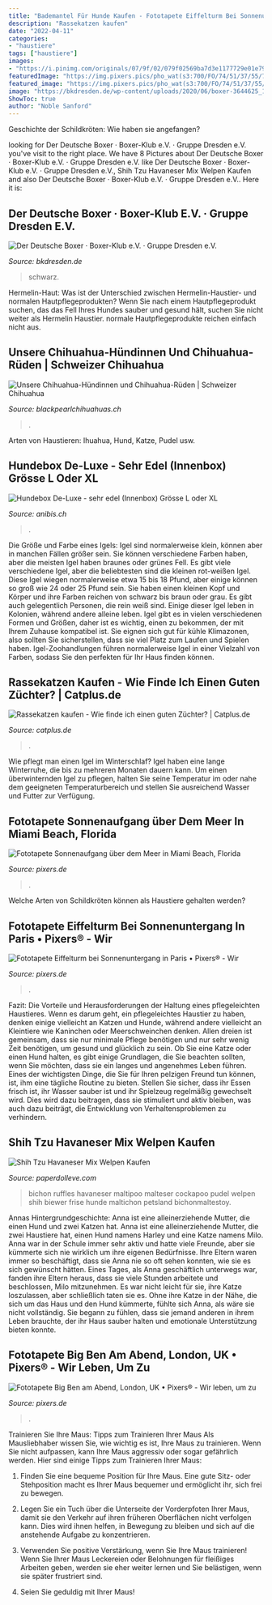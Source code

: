 ```yaml
---
title: "Bademantel Für Hunde Kaufen - Fototapete Eiffelturm Bei Sonnenuntergang In Paris • Pixers®"
description: "Rassekatzen kaufen"
date: "2022-04-11"
categories:
- "haustiere"
tags: ["haustiere"]
images:
- "https://i.pinimg.com/originals/07/9f/02/079f02569ba7d3e1177729e01e79b4bd.jpg"
featuredImage: "https://img.pixers.pics/pho_wat(s3:700/FO/74/51/37/55/700_FO74513755_c8baa03eabd857bc36612841f94f1e64.jpg,700,420,cms:2018/10/5bd1b6b8d04b8_220x50-watermark.png,over,480,370,jpg)/fototapeten-sonnenaufgang-uber-dem-meer-in-miami-beach-florida.jpg.jpg"
featured_image: "https://img.pixers.pics/pho_wat(s3:700/FO/74/51/37/55/700_FO74513755_c8baa03eabd857bc36612841f94f1e64.jpg,700,420,cms:2018/10/5bd1b6b8d04b8_220x50-watermark.png,over,480,370,jpg)/fototapeten-sonnenaufgang-uber-dem-meer-in-miami-beach-florida.jpg.jpg"
image: "https://bkdresden.de/wp-content/uploads/2020/06/boxer-3644625_1920-1536x1021.jpg"
ShowToc: true
author: "Noble Sanford"
---
```



Geschichte der Schildkröten: Wie haben sie angefangen?

	

		
looking for Der Deutsche Boxer · Boxer-Klub e.V. · Gruppe Dresden e.V. you've visit to the right place. We have 8 Pictures about Der Deutsche Boxer · Boxer-Klub e.V. · Gruppe Dresden e.V. like Der Deutsche Boxer · Boxer-Klub e.V. · Gruppe Dresden e.V., Shih Tzu Havaneser Mix Welpen Kaufen and also Der Deutsche Boxer · Boxer-Klub e.V. · Gruppe Dresden e.V.. Here it is:
		
    
## Der Deutsche Boxer · Boxer-Klub E.V. · Gruppe Dresden E.V.

<img loading=lazy src="https://bkdresden.de/wp-content/uploads/2020/06/boxer-3644625_1920-1536x1021.jpg" onerror="this.onerror=null;this.src='https://tse3.mm.bing.net/th?id=OIP.oB1HA94IjRbX9JA9U38s7QHaE7&amp;pid=15.1';" alt="Der Deutsche Boxer · Boxer-Klub e.V. · Gruppe Dresden e.V.">

_Source: bkdresden.de_

>schwarz. 

	

Hermelin-Haut: Was ist der Unterschied zwischen Hermelin-Haustier- und normalen Hautpflegeprodukten?
Wenn Sie nach einem Hautpflegeprodukt suchen, das das Fell Ihres Hundes sauber und gesund hält, suchen Sie nicht weiter als Hermelin Haustier. normale Hautpflegeprodukte reichen einfach nicht aus.

    
## Unsere Chihuahua-Hündinnen Und Chihuahua-Rüden | Schweizer Chihuahua

<img loading=lazy src="https://www.blackpearlchihuahuas.ch/media/1258/marusha_seitlich-liegend.jpg?width=4000&amp;format=jpg&amp;mode=max" onerror="this.onerror=null;this.src='https://tse2.mm.bing.net/th?id=OIP.mKgJxIl7ux7aAKuHcgR8DwHaE8&amp;pid=15.1';" alt="Unsere Chihuahua-Hündinnen und Chihuahua-Rüden | Schweizer Chihuahua">

_Source: blackpearlchihuahuas.ch_

>. 

	

Arten von Haustieren: Ihuahua, Hund, Katze, Pudel usw.

    
## Hundebox De-Luxe - Sehr Edel (Innenbox) Grösse L Oder XL

<img loading=lazy src="https://can01.anibis.ch/Box---Transportbox-Hundebox-De-Luxe---sehr-edel-(Innenbox)-Grosse-L-o/?1024x768/3/60/anibis/058/631/017/W64jr9KydUea1oCWg4DbmA_1.jpg" onerror="this.onerror=null;this.src='https://tse4.mm.bing.net/th?id=OIP.RKBww6KRQFY_m1zgyFLMdgHaFD&amp;pid=15.1';" alt="Hundebox De-Luxe - sehr edel (Innenbox) Grösse L oder XL">

_Source: anibis.ch_

>. 

	

Die Größe und Farbe eines Igels: Igel sind normalerweise klein, können aber in manchen Fällen größer sein. Sie können verschiedene Farben haben, aber die meisten Igel haben braunes oder grünes Fell.
Es gibt viele verschiedene Igel, aber die beliebtesten sind die kleinen rot-weißen Igel. Diese Igel wiegen normalerweise etwa 15 bis 18 Pfund, aber einige können so groß wie 24 oder 25 Pfund sein. Sie haben einen kleinen Kopf und Körper und ihre Farben reichen von schwarz bis braun oder grau. Es gibt auch gelegentlich Personen, die rein weiß sind. Einige dieser Igel leben in Kolonien, während andere alleine leben.
Igel gibt es in vielen verschiedenen Formen und Größen, daher ist es wichtig, einen zu bekommen, der mit Ihrem Zuhause kompatibel ist. Sie eignen sich gut für kühle Klimazonen, also sollten Sie sicherstellen, dass sie viel Platz zum Laufen und Spielen haben. Igel-Zoohandlungen führen normalerweise Igel in einer Vielzahl von Farben, sodass Sie den perfekten für Ihr Haus finden können.

    
## Rassekatzen Kaufen - Wie Finde Ich Einen Guten Züchter? | Catplus.de

<img loading=lazy src="https://www.catplus.de/wp-content/uploads/tipps_kauf_rassekatzen.jpg" onerror="this.onerror=null;this.src='https://tse3.mm.bing.net/th?id=OIP.gsBPRO0NcnrI4AslhU5-VAHaFj&amp;pid=15.1';" alt="Rassekatzen kaufen - Wie finde ich einen guten Züchter? | Catplus.de">

_Source: catplus.de_

>. 

	

Wie pflegt man einen Igel im Winterschlaf?
Igel haben eine lange Winterruhe, die bis zu mehreren Monaten dauern kann. Um einen überwinternden Igel zu pflegen, halten Sie seine Temperatur im oder nahe dem geeigneten Temperaturbereich und stellen Sie ausreichend Wasser und Futter zur Verfügung.

    
## Fototapete Sonnenaufgang über Dem Meer In Miami Beach, Florida

<img loading=lazy src="https://img.pixers.pics/pho_wat(s3:700/FO/74/51/37/55/700_FO74513755_c8baa03eabd857bc36612841f94f1e64.jpg,700,420,cms:2018/10/5bd1b6b8d04b8_220x50-watermark.png,over,480,370,jpg)/fototapeten-sonnenaufgang-uber-dem-meer-in-miami-beach-florida.jpg.jpg" onerror="this.onerror=null;this.src='https://tse1.mm.bing.net/th?id=OIP.IPxa4NhIYEjBRCnm9N0JoAHaEc&amp;pid=15.1';" alt="Fototapete Sonnenaufgang über dem Meer in Miami Beach, Florida">

_Source: pixers.de_

>. 

	

Welche Arten von Schildkröten können als Haustiere gehalten werden?

    
## Fototapete Eiffelturm Bei Sonnenuntergang In Paris • Pixers® - Wir

<img loading=lazy src="https://img.pixers.pics/pho_wat(s3:700/FO/74/47/29/26/700_FO74472926_f23e8de751adef196c8d5f060b1273b1.jpg,700,467,cms:2018/10/5bd1b6b8d04b8_220x50-watermark.png,over,480,417,jpg)/fototapeten-eiffelturm-bei-sonnenuntergang-in-paris.jpg.jpg" onerror="this.onerror=null;this.src='https://tse1.mm.bing.net/th?id=OIP.nupcLUvU2NU5JOxg1DxvEwHaE8&amp;pid=15.1';" alt="Fototapete Eiffelturm bei Sonnenuntergang in Paris • Pixers® - Wir">

_Source: pixers.de_

>. 

	

Fazit: Die Vorteile und Herausforderungen der Haltung eines pflegeleichten Haustieres.
Wenn es darum geht, ein pflegeleichtes Haustier zu haben, denken einige vielleicht an Katzen und Hunde, während andere vielleicht an Kleintiere wie Kaninchen oder Meerschweinchen denken. Allen dreien ist gemeinsam, dass sie nur minimale Pflege benötigen und nur sehr wenig Zeit benötigen, um gesund und glücklich zu sein. Ob Sie eine Katze oder einen Hund halten, es gibt einige Grundlagen, die Sie beachten sollten, wenn Sie möchten, dass sie ein langes und angenehmes Leben führen.
Eines der wichtigsten Dinge, die Sie für Ihren pelzigen Freund tun können, ist, ihm eine tägliche Routine zu bieten. Stellen Sie sicher, dass ihr Essen frisch ist, ihr Wasser sauber ist und ihr Spielzeug regelmäßig gewechselt wird. Dies wird dazu beitragen, dass sie stimuliert und aktiv bleiben, was auch dazu beiträgt, die Entwicklung von Verhaltensproblemen zu verhindern.

    
## Shih Tzu Havaneser Mix Welpen Kaufen

<img loading=lazy src="https://i.pinimg.com/originals/07/9f/02/079f02569ba7d3e1177729e01e79b4bd.jpg" onerror="this.onerror=null;this.src='https://tse2.mm.bing.net/th?id=OIP.cOz4CeQwiDGXVE-mRZJJwQHaLE&amp;pid=15.1';" alt="Shih Tzu Havaneser Mix Welpen Kaufen">

_Source: paperdolleve.com_

>bichon ruffles havaneser maltipoo malteser cockapoo pudel welpen shih biewer frise hunde maltichon petsland bichonmaltestoy. 

	

Annas Hintergrundgeschichte: Anna ist eine alleinerziehende Mutter, die einen Hund und zwei Katzen hat.
Anna ist eine alleinerziehende Mutter, die zwei Haustiere hat, einen Hund namens Harley und eine Katze namens Milo. Anna war in der Schule immer sehr aktiv und hatte viele Freunde, aber sie kümmerte sich nie wirklich um ihre eigenen Bedürfnisse. Ihre Eltern waren immer so beschäftigt, dass sie Anna nie so oft sehen konnten, wie sie es sich gewünscht hätten. Eines Tages, als Anna geschäftlich unterwegs war, fanden ihre Eltern heraus, dass sie viele Stunden arbeitete und beschlossen, Milo mitzunehmen. Es war nicht leicht für sie, ihre Katze loszulassen, aber schließlich taten sie es. Ohne ihre Katze in der Nähe, die sich um das Haus und den Hund kümmerte, fühlte sich Anna, als wäre sie nicht vollständig. Sie begann zu fühlen, dass sie jemand anderen in ihrem Leben brauchte, der ihr Haus sauber halten und emotionale Unterstützung bieten konnte.

    
## Fototapete Big Ben Am Abend, London, UK • Pixers® - Wir Leben, Um Zu

<img loading=lazy src="https://img.pixers.pics/pho_wat(s3:700/FO/30/32/15/96/700_FO30321596_32460f96e36bfbb9942832d2287fc100.jpg,467,700,cms:2018/10/5bd1b6b8d04b8_220x50-watermark.png,over,247,650,jpg)/fototapeten-big-ben-am-abend-london-uk.jpg.jpg" onerror="this.onerror=null;this.src='https://tse4.mm.bing.net/th?id=OIP.CQj3lh1-JM7057MDhCZJigAAAA&amp;pid=15.1';" alt="Fototapete Big Ben am Abend, London, UK • Pixers® - Wir leben, um zu">

_Source: pixers.de_

>. 

	

Trainieren Sie Ihre Maus: Tipps zum Trainieren Ihrer Maus
Als Mausliebhaber wissen Sie, wie wichtig es ist, Ihre Maus zu trainieren. Wenn Sie nicht aufpassen, kann Ihre Maus aggressiv oder sogar gefährlich werden. Hier sind einige Tipps zum Trainieren Ihrer Maus:
1. Finden Sie eine bequeme Position für Ihre Maus. Eine gute Sitz- oder Stehposition macht es Ihrer Maus bequemer und ermöglicht ihr, sich frei zu bewegen.

2. Legen Sie ein Tuch über die Unterseite der Vorderpfoten Ihrer Maus, damit sie den Verkehr auf ihren früheren Oberflächen nicht verfolgen kann. Dies wird ihnen helfen, in Bewegung zu bleiben und sich auf die anstehende Aufgabe zu konzentrieren.

3. Verwenden Sie positive Verstärkung, wenn Sie Ihre Maus trainieren! Wenn Sie Ihrer Maus Leckereien oder Belohnungen für fleißiges Arbeiten geben, werden sie eher weiter lernen und Sie belästigen, wenn sie später frustriert sind.

4. Seien Sie geduldig mit Ihrer Maus!

